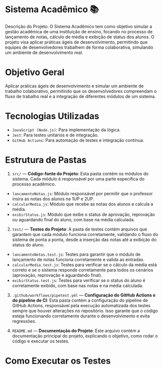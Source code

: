 # Sistema Acadêmico 📚
Descrição do Projeto: O Sistema Acadêmico tem como objetivo simular a gestão acadêmica de uma instituição de ensino, focando no processo de lançamento de notas, cálculo de média e exibição de status dos alunos. O projeto visa aplicar práticas ágeis de desenvolvimento, permitindo que equipes de desenvolvedores trabalhem de forma colaborativa, simulando um ambiente de desenvolvimento real.

# Objetivo Geral
Aplicar práticas ágeis de desenvolvimento e simular um ambiente de trabalho colaborativo, permitindo que os desenvolvedores compreendam o fluxo de trabalho real e a integração de diferentes módulos de um sistema.

# Tecnologias Utilizadas 
- `JavaScript (Node.js)`: Para implementação da lógica.
- `Jest`: Para testes unitários e de integração.
- `GitHub Actions`: Para automação de testes e integração contínua.

# Estrutura de Pastas
1. `src/` — **Código-fonte do Projeto**: Esta pasta contém os módulos do sistema. Cada módulo é responsável por uma parte específica do processo acadêmico.

- `lancamentoNotas.js`: Módulo responsável por permitir que o professor insira as notas dos alunos na 1UP e 2UP.
- `calcularMedia.js`: Módulo que recebe as notas dos alunos e calcula a média.
- `exibirStatus.js`: Módulo que exibe o status de aprovação, reprovação ou aguardando final do aluno, com base na média calculada.
  
2. `test/` — **Testes do Projeto**: A pasta de testes contém arquivos que garantem que cada módulo funciona corretamente, validando o fluxo do sistema de ponta a ponta, desde a inserção das notas até a exibição do status do aluno.

- `lancamentoNotas.test.js`: Testes para garantir que o módulo de lançamento de notas funciona corretamente e valida as entradas.
- `calcularMedia.test.js`: Testes para verificar se o cálculo da média está correto e se o sistema responde corretamente para todos os cenários (aprovação, reprovação e aguardando final).
- `exibirStatus.test.js`: Testes para verificar se o status do aluno é corretamente exibido, com base nas notas e na média calculada.

3. `.github/workflows/pipetest.yml` — **Configuração do GitHub Actions e do pipeline de CI**: Esta pasta contém a configuração do pipeline de GitHub Actions, responsável pela execução automatizada dos testes sempre que houver alterações no repositório. Isso garante que o código esteja funcionando corretamente durante o desenvolvimento e evita regressões.

4. `README.md` — **Documentação do Projeto**: Este arquivo contém a documentação principal do projeto, explicando o objetivo, como rodar o código e executar os testes.

# Como Executar os Testes 
